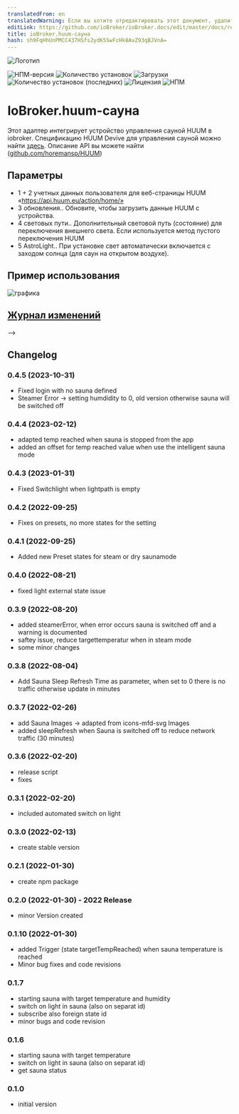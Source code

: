 ```yaml
---
translatedFrom: en
translatedWarning: Если вы хотите отредактировать этот документ, удалите поле «translatedFrom», в противном случае этот документ будет снова автоматически переведен
editLink: https://github.com/ioBroker/ioBroker.docs/edit/master/docs/ru/adapterref/iobroker.huum-sauna/README.md
title: ioBroker.huum-сауна
hash: sh9FqHhUnPMCC437HSfs2ydK5SwFcHk8AvZ93qBJVnA=
---
```

![Логотип](../../../en/adapterref/iobroker.huum-sauna/admin/huum-sauna.png)

![НПМ-версия](https://img.shields.io/npm/v/iobroker.huum-sauna.svg)
![Количество установок](https://iobroker.live/badges/huum-sauna-stable.svg)
![Загрузки](https://img.shields.io/npm/dm/iobroker.huum-sauna)
![Количество установок (последних)](https://iobroker.live/badges/huum-sauna-installed.svg)
![Лицензия](https://img.shields.io/npm/l/iobroker.huum-sauna.svg)
![НПМ](https://nodei.co/npm/iobroker.huum-sauna.png?downloads=true)

# IoBroker.huum-сауна
Этот адаптер интегрирует устройство управления сауной HUUM в iobroker.
Спецификацию HUUM Devive для управления сауной можно найти [здесь](https://huum.de/). Описание API вы можете найти ([github.com/horemansp/HUUM](https://github.com/horemansp/HUUM))

## Параметры
- 1 + 2 учетных данных пользователя для веб-страницы HUUM «https://api.huum.eu/action/home/»
- 3 обновления.. Обновите, чтобы загрузить данные HUUM с устройства.
- 4 световых пути.. Дополнительный световой путь (состояние) для переключения внешнего света. Если используется метод пустого переключения HUUM
- 5 AstroLight.. При установке свет автоматически включается с заходом солнца (для саун на открытом воздухе).

## Пример использования
![графика](https://user-images.githubusercontent.com/56934142/150417838-425261da-a6c7-47b3-bf1b-2af6035ffd59.png)

## [Журнал изменений](CHANGELOG.md)
-->

## Changelog
<!--
    ### **WORK IN PROGRESS**
-->

### 0.4.5 (2023-10-31)
- Fixed login with no sauna defined
- Steamer Error -> setting humdidity to 0, old version otherwise sauna will be switched off

### 0.4.4 (2023-02-12)
- adapted temp reached when sauna is stopped from the app
- added an offset for temp reached value when use the intelligent sauna mode

### 0.4.3 (2023-01-31)
- Fixed Switchlight when lightpath is empty

### 0.4.2 (2022-09-25)
- Fixes on presets, no more states for the setting

### 0.4.1 (2022-09-25)
-  Added new Preset states for steam or dry saunamode

### 0.4.0 (2022-08-21)
- fixed light external state issue

### 0.3.9 (2022-08-20)
- added steamerError, when error occurs sauna is switched off and a warning is documented
- saftey issue, reduce targettemperatur when in steam mode
- some minor changes

### 0.3.8 (2022-08-04)
- Add Sauna Sleep Refresh Time as parameter, when set to 0 there is no traffic otherwise update in minutes

### 0.3.7 (2022-02-26)
- add Sauna Images -> adapted from icons-mfd-svg Images
- added sleepRefresh when Sauna is switched off to reduce network traffic (30 minutes)

### 0.3.6 (2022-02-20)
- release script
- fixes

### 0.3.1 (2022-02-20)
- included automated switch on light

### 0.3.0 (2022-02-13)
- create stable version

### 0.2.1 (2022-01-30)
- create npm package

### 0.2.0 (2022-01-30)  - 2022 Release
- minor Version created

### 0.1.10 (2022-01-30)
- added Trigger (state targetTempReached) when sauna temperature is reached
- Minor bug fixes and code revisions

### 0.1.7
- starting sauna with target temperature and humidity
- switch on light in sauna (also on separat id)
- subscribe also foreign state id
- minor bugs and code revision

### 0.1.6
- starting sauna with target temperature
- switch on light in sauna (also on separat id)
- get sauna status

### 0.1.0
- initial version

<!--

## License
MIT License

Copyright (c) 2023 Chris besterquester@live.at

Permission is hereby granted, free of charge, to any person obtaining a copy
of this software and associated documentation files (the "Software"), to deal
in the Software without restriction, including without limitation the rights
to use, copy, modify, merge, publish, distribute, sublicense, and/or sell
copies of the Software, and to permit persons to whom the Software is
furnished to do so, subject to the following conditions:

The above copyright notice and this permission notice shall be included in all
copies or substantial portions of the Software.

THE SOFTWARE IS PROVIDED "AS IS", WITHOUT WARRANTY OF ANY KIND, EXPRESS OR
IMPLIED, INCLUDING BUT NOT LIMITED TO THE WARRANTIES OF MERCHANTABILITY,
FITNESS FOR A PARTICULAR PURPOSE AND NONINFRINGEMENT. IN NO EVENT SHALL THE
AUTHORS OR COPYRIGHT HOLDERS BE LIABLE FOR ANY CLAIM, DAMAGES OR OTHER
LIABILITY, WHETHER IN AN ACTION OF CONTRACT, TORT OR OTHERWISE, ARISING FROM,
OUT OF OR IN CONNECTION WITH THE SOFTWARE OR THE USE OR OTHER DEALINGS IN THE
SOFTWARE.

Copyright (c) 2023 Chris besterquester@live.at
